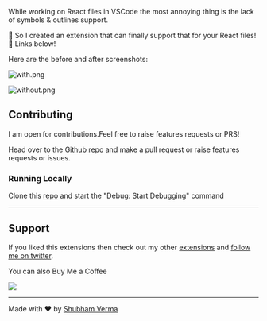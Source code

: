 While working on React files in VSCode the most annoying thing is the lack of
symbols & outlines support.

🎉 So I created an extension that can finally support that for your React
files!🎉 Links below!

Here are the before and after screenshots:

![with.png](https://cdn.hashnode.com/res/hashnode/image/upload/v1638578318646/mQqcc9dmi.png)

![without.png](https://cdn.hashnode.com/res/hashnode/image/upload/v1638578313783/mrVx5YR-2.png)

## Contributing

I am open for contributions.Feel free to raise features requests or PRS!

Head over to the
[Github repo](https://github.com/ShubhamVerma1811/vscode-react-outline) and make
a pull request or raise features requests or issues.

### Running Locally

Clone this [repo](https://github.com/ShubhamVerma1811/vscode-react-outline) and
start the "Debug: Start Debugging" command

---

## Support

If you liked this extensions then check out my other
[extensions](https://marketplace.visualstudio.com/publishers/ShubhamVerma18) and
[follow me on twitter](https://shbm.fyi/tw).

You can also Buy Me a Coffee

<a href="https://www.buymeacoffee.com/shubhamverma" target="_blank" rel="nooperner noreferrer"><img src="https://img.buymeacoffee.com/button-api/?text=Buy me a coffee&emoji=&slug=shubhamverma&button_colour=55acee&font_colour=000000&font_family=Cookie&outline_colour=000000&coffee_colour=ffffff"></a>

---

Made with ❤️ by [Shubham Verma](https://shbm.fyi/)
